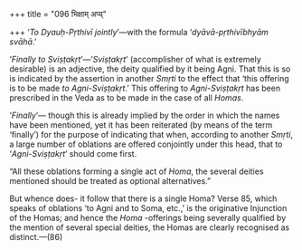 +++
title = "096 भिक्षाम् अप्य्"

+++
‘*To Dyauḥ-Pṛthivī jointly*’—with the formula ‘*dyāvā-pṛthivībhyām
svāhā*.’

‘*Finally to Sviṣṭakṛt*’—‘*Sviṣṭakṛt*’ (accomplisher of what is
extremely desirable) is an adjective, the deity qualified by it being
Agni. That this is so is indicated by the assertion in another *Smṛti*
to the effect that ‘this offering is to be made *to Agni-Sviṣṭakṛt*.’
This offering to *Agni-Sviṣṭakṛt* has been prescribed in the Veda as to
be made in the case of all *Homas*.

‘*Finally*’— though this is already implied by the order in which the
names have been mentioned, yet it has been reiterated (by means of the
term ‘finally’) for the purpose of indicating that when, according to
another *Smṛti*, a large number of oblations are offered conjointly
under this head, that to ‘*Agni-Sviṣṭakṛt*’ should come first.

“All these oblations forming a single act of *Homa*, the several deities
mentioned should be treated as optional alternatives.”

But whence does- it follow that there is a single Homa? Verse 85, which
speaks of oblations ‘to Agni and to Soma, etc.,’ is the originative
Injunction of the Homas; and hence the *Homa* -offerings being severally
qualified by the mention of several special deities, the Homas are
clearly recognised as distinct.—(86)


